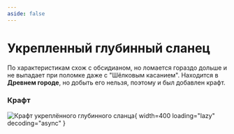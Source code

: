```yaml
---
aside: false
---
```


# Укрепленный глубинный сланец

<ItemCard>
<Card style="overflow: hidden;" class="m-0">
    <template #header>
        <Image alt="user header" src="/assets/bestiary/block/reinforced_deepslate.png" width="40%"/>
    </template>
    <template #title>Укреплённый глубинный сланец</template>
    <template #content>
      <Divider />
      <h3>Получение:</h3>
      <ul>
      <li>Крафт</li>
      </ul>
    </template>
</Card>
</ItemCard>

По характеристикам схож с обсидианом, но ломается гораздо дольше и не выпадает при поломке даже с "Шёлковым касанием". Находится в **Древнем городе**, но добыть его нельзя, поэтому и был добавлен крафт.

### Крафт

![Крафт укреплённого глубинного сланца](/assets/bestiary/crafts/reinforced_deepslate.png){ width=400 loading="lazy" decoding="async" }

